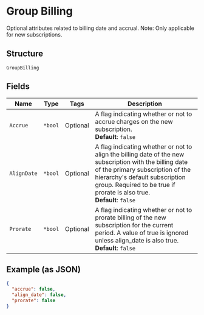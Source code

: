 
# Group Billing

Optional attributes related to billing date and accrual. Note: Only applicable for new subscriptions.

## Structure

`GroupBilling`

## Fields

| Name | Type | Tags | Description |
|  --- | --- | --- | --- |
| `Accrue` | `*bool` | Optional | A flag indicating whether or not to accrue charges on the new subscription.<br>**Default**: `false` |
| `AlignDate` | `*bool` | Optional | A flag indicating whether or not to align the billing date of the new subscription with the billing date of the primary subscription of the hierarchy's default subscription group. Required to be true if prorate is also true.<br>**Default**: `false` |
| `Prorate` | `*bool` | Optional | A flag indicating whether or not to prorate billing of the new subscription for the current period. A value of true is ignored unless align_date is also true.<br>**Default**: `false` |

## Example (as JSON)

```json
{
  "accrue": false,
  "align_date": false,
  "prorate": false
}
```

